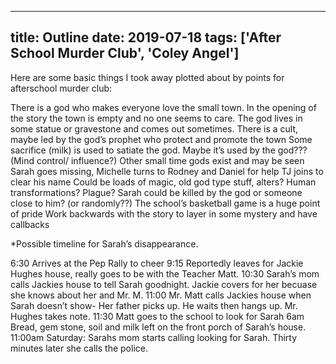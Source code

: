 
---
title: Outline
date: 2019-07-18
tags: ['After School Murder Club', 'Coley Angel']
---

Here are some basic things I took away plotted about by points for afterschool murder club:

There is a god who makes everyone love the small town.
In the opening of the story the town is empty and no one seems to care.
The god lives in some statue or gravestone and comes out sometimes.
There is a cult, maybe led by the god’s prophet who protect and promote the town
Some sacrifice (milk) is used to satiate the god. Maybe it’s used by the god??? (Mind control/ influence?)
Other small time gods exist and may be seen 
Sarah goes missing, Michelle turns to Rodney and Daniel for help
TJ joins to clear his name
Could be loads of magic, old god type stuff, alters? Human transformations? Plague? 
Sarah could be killed by the god or someone close to him? (or randomly??)
The school’s basketball game is a huge point of pride
Work backwards with the story to layer in some mystery and have callbacks

*Possible timeline for Sarah’s disappearance. 

6:30 Arrives at the Pep Rally to cheer
9:15 Reportedly leaves for Jackie Hughes house, really goes to be with the Teacher Matt.
10:30 Sarah’s mom calls Jackies house to tell Sarah goodnight. Jackie covers for her becuase she knows about her and Mr. M. 
11:00 Mr. Matt calls Jackies house when Sarah doesn’t show- Her father picks up. He waits then hangs up. Mr. Hughes takes note. 
11:30 Matt goes to the school to look for Sarah
6am Bread, gem stone, soil and milk left on the front porch of Sarah’s house. 
11:00am Saturday: Sarahs mom starts calling looking for Sarah. Thirty minutes later she calls the police.
